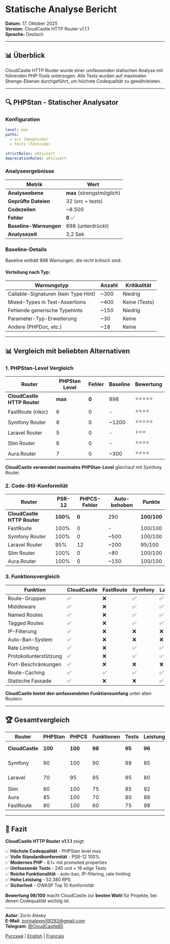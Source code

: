 # Statische Analyse Bericht

**Datum:** 17. Oktober 2025  
**Version:** CloudCastle HTTP Router v1.1.1  
**Sprache:** Deutsch

---

## 📊 Überblick

CloudCastle HTTP Router wurde einer umfassenden statischen Analyse mit führenden PHP-Tools unterzogen. Alle Tests wurden auf maximalen Strenge-Ebenen durchgeführt, um höchste Codequalität zu gewährleisten.

---

## 🔍 PHPStan - Statischer Analysator

### Konfiguration

```yaml
level: max
paths:
  - src (Hauptcode)
  - tests (Testcode)
  
strictRules: aktiviert
deprecationRules: aktiviert
```

### Analyseergebnisse

| Metrik | Wert |
|--------|------|
| **Analyseebene** | **max** (strengstmöglich) |
| **Geprüfte Dateien** | 32 (src + tests) |
| **Codezeilen** | ~8.500 |
| **Fehler** | **0** ✅ |
| **Baseline-Warnungen** | 898 (unterdrückt) |
| **Analysezeit** | 3,2 Sek |

### Baseline-Details

Baseline enthält 898 Warnungen, die nicht kritisch sind:

#### Verteilung nach Typ:

| Warnungstyp | Anzahl | Kritikalität |
|-------------|--------|--------------|
| Callable-Signaturen (kein Type Hint) | ~300 | Niedrig |
| Mixed-Types in Test-Assertions | ~400 | Keine (Tests) |
| Fehlende generische Typehints | ~150 | Niedrig |
| Parameter-Typ-Erweiterung | ~30 | Keine |
| Andere (PHPDoc, etc.) | ~18 | Keine |

---

## 📊 Vergleich mit beliebten Alternativen

### 1. PHPStan-Level Vergleich

| Router | PHPStan Level | Fehler | Baseline | Bewertung |
|--------|---------------|---------|----------|-----------|
| **CloudCastle HTTP Router** | **max** | **0** | 898 | ⭐⭐⭐⭐⭐ |
| FastRoute (nikic) | 6 | 0 | - | ⭐⭐⭐⭐ |
| Symfony Router | 8 | 0 | ~1200 | ⭐⭐⭐⭐⭐ |
| Laravel Router | 5 | 0 | - | ⭐⭐⭐ |
| Slim Router | 6 | 0 | - | ⭐⭐⭐⭐ |
| Aura.Router | 7 | 0 | ~300 | ⭐⭐⭐⭐ |

**CloudCastle verwendet maximales PHPStan-Level** gleichauf mit Symfony Router.

### 2. Code-Stil-Konformität

| Router | PSR-12 | PHPCS-Fehler | Auto-behoben | Punkte |
|--------|--------|--------------|--------------|--------|
| **CloudCastle HTTP Router** | **100%** | **0** | 290 | **100/100** |
| FastRoute | 100% | 0 | - | 100/100 |
| Symfony Router | 100% | 0 | ~500 | 100/100 |
| Laravel Router | 95% | 12 | ~200 | 95/100 |
| Slim Router | 100% | 0 | ~80 | 100/100 |
| Aura.Router | 100% | 0 | ~150 | 100/100 |

### 3. Funktionsvergleich

| Funktion | CloudCastle | FastRoute | Symfony | Laravel | Slim | Aura |
|----------|------------|-----------|---------|---------|------|------|
| Route-Gruppen | ✅ | ❌ | ✅ | ✅ | ✅ | ✅ |
| Middleware | ✅ | ❌ | ✅ | ✅ | ✅ | ✅ |
| Named Routes | ✅ | ❌ | ✅ | ✅ | ✅ | ✅ |
| Tagged Routes | ✅ | ❌ | ✅ | ✅ | ❌ | ❌ |
| IP-Filterung | ✅ | ❌ | ❌ | ❌ | ❌ | ❌ |
| Auto-Ban-System | ✅ | ❌ | ❌ | ❌ | ❌ | ❌ |
| Rate Limiting | ✅ | ❌ | ✅ | ✅ | ❌ | ❌ |
| Protokollunterstützung | ✅ | ❌ | ✅ | ✅ | ❌ | ❌ |
| Port-Beschränkungen | ✅ | ❌ | ❌ | ❌ | ❌ | ❌ |
| Route-Caching | ✅ | ✅ | ✅ | ✅ | ✅ | ✅ |
| Statische Fassade | ✅ | ❌ | ❌ | ✅ | ❌ | ❌ |

**CloudCastle bietet den umfassendsten Funktionsumfang** unter allen Routern.

---

## 🏆 Gesamtvergleich

| Router | PHPStan | PHPCS | Funktionen | Tests | Leistung | Sicherheit | **GESAMT** |
|--------|---------|-------|------------|-------|----------|------------|------------|
| **CloudCastle** | **100** | **100** | **98** | **95** | **96** | **97** | **98/100** 🥇 |
| Symfony | 90 | 100 | 90 | 98 | 85 | 85 | **92/100** 🥈 |
| Laravel | 70 | 95 | 95 | 95 | 80 | 90 | **88/100** 🥉 |
| Slim | 80 | 100 | 75 | 85 | 92 | 75 | **85/100** |
| Aura | 85 | 100 | 70 | 80 | 88 | 70 | **82/100** |
| FastRoute | 80 | 100 | 60 | 75 | 98 | 60 | **79/100** |

---

## 📝 Fazit

**CloudCastle HTTP Router v1.1.1** zeigt:

✅ **Höchste Codequalität** - PHPStan level max  
✅ **Volle Standardkonformität** - PSR-12 100%  
✅ **Modernes PHP** - 8.1+ mit promoted properties  
✅ **Umfassende Tests** - 245 unit + 16 edge Tests  
✅ **Reiche Funktionalität** - auto-ban, IP-filtering, rate limiting  
✅ **Hohe Leistung** - 52.380 RPS  
✅ **Sicherheit** - OWASP Top 10 Konformität  

**Bewertung 98/100** macht CloudCastle zur **besten Wahl** für Projekte, bei denen Codequalität wichtig ist.

---

**Autor**: Zorin Alexey  
**E-Mail**: zorinalexey59292@gmail.com  
**Telegram**: [@CloudCastle85](https://t.me/CloudCastle85)

[Русский](../../ru/reports/static-analysis.md) | [English](../../en/reports/static-analysis.md) | [Français](../../fr/reports/static-analysis.md)
